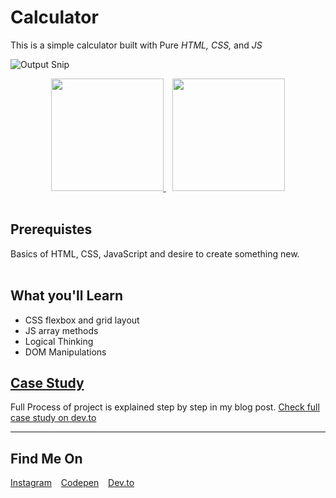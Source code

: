 # Calculator 
This is a simple calculator built with Pure *HTML,* *CSS,* and *JS*

![Output Snip](./assets/output.gif "This will be the final output")


<p align="center">
      <a href="https://codesandbox.io/s/6d21h" target="_blank">
          <img src="https://github.com/add-new/assets/blob/main/editBtn.svg" width="180"  height="auto">
    </a> &ensp;
      <a href="https://karan-kmr.github.io/Simple-Calculator/" target="_blank">
      <img src="https://github.com/add-new/assets/blob/main/demoBtn.svg" width="180"  height="auto">
    </a></br>
</br>
</p>


## Prerequistes

<p>
Basics of HTML, CSS, JavaScript and desire to create something new.
</br>
</br>
</p>

## What you'll Learn

* CSS flexbox and grid layout
* JS array methods
* Logical Thinking
* DOM Manipulations


## [Case Study](https://dev.to/karankmr/create-a-simple-calculator-using-vanilla-javascript-step-by-step-2fpa)

Full Process of project is explained step by step in my blog post. [Check full case study on dev.to](https://dev.to/karankmr/create-a-simple-calculator-using-vanilla-javascript-step-by-step-2fpa)

---


##  Find Me On


<p>
<a href="https://www.instagram.com/karancodes/">Instagram</a> &ensp;
<a href="https://codepen.io/karan-kmr">Codepen</a> &ensp;
<a href="https://dev.to/karankmr">Dev.to</a> &ensp;
</p>


